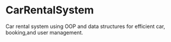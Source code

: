 # CarRentalSystem
Car rental system using OOP and data structures for efficient car, booking,and user management.
